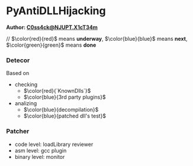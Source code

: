 # PyAntiDLLHijacking

**Author: C0ss4ck@NJUPT.X1cT34m**

// $\color{red}{red}$ means **underway**, $\color{blue}{blue}$ means **next**, $\color{green}{green}$ means **done**

### Detecor

Based on 
- checking
	- $\color{red}{`KnownDlls`}$
	- $\color{blue}{3rd party plugins}$
- analizing
	- $\color{blue}{decompilation}$
	- $\color{blue}{patched dll's test}$

### Patcher

- code level: loadLibrary reviewer
- asm level: gcc plugin
- binary level: monitor